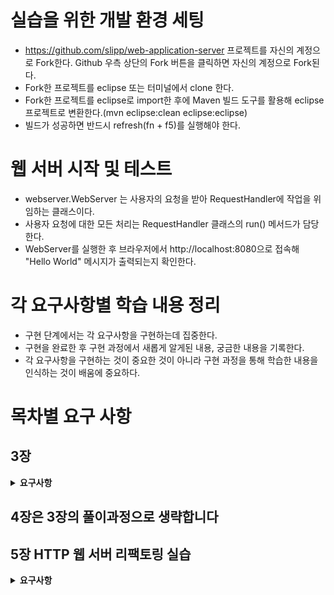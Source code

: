 # 실습을 위한 개발 환경 세팅
* https://github.com/slipp/web-application-server 프로젝트를 자신의 계정으로 Fork한다. Github 우측 상단의 Fork 버튼을 클릭하면 자신의 계정으로 Fork된다.
* Fork한 프로젝트를 eclipse 또는 터미널에서 clone 한다.
* Fork한 프로젝트를 eclipse로 import한 후에 Maven 빌드 도구를 활용해 eclipse 프로젝트로 변환한다.(mvn eclipse:clean eclipse:eclipse)
* 빌드가 성공하면 반드시 refresh(fn + f5)를 실행해야 한다.

# 웹 서버 시작 및 테스트
* webserver.WebServer 는 사용자의 요청을 받아 RequestHandler에 작업을 위임하는 클래스이다.
* 사용자 요청에 대한 모든 처리는 RequestHandler 클래스의 run() 메서드가 담당한다.
* WebServer를 실행한 후 브라우저에서 http://localhost:8080으로 접속해 "Hello World" 메시지가 출력되는지 확인한다.

# 각 요구사항별 학습 내용 정리
* 구현 단계에서는 각 요구사항을 구현하는데 집중한다. 
* 구현을 완료한 후 구현 과정에서 새롭게 알게된 내용, 궁금한 내용을 기록한다.
* 각 요구사항을 구현하는 것이 중요한 것이 아니라 구현 과정을 통해 학습한 내용을 인식하는 것이 배움에 중요하다. 

# 목차별 요구 사항
## 3장
<details>
<summary> <b>요구사항</b> </summary>

### 요구사항 1 - http://localhost:8080/index.html로 접속시 응답
<details>
<summary><b>Hint</b></summary>

* BufferedReader.readLine()을 사용하여 InputStream을 한 줄 단위로 읽을 수 있다
* HTTP 요청 정보의 첫 번째 라인에서 요청 URL을 추출한다
* 요청 URL에 해당하는 파일을 webapp 디렉토리에서 읽어 전달한다
* Files.readAllBytes와 File("경로/파일명").toPath()을 사용한다


</details>

### 요구사항 2 - get 방식으로 회원가입
<details> <summary><b>Hint</b></summary>
* HTTP 요청의 첫 번째 라인에서 요청 URL을 추출하여 User 클래스에 담아 DataBase 클래스에 저장한다
* 이름=값 파싱은 util.HttpRequestUtils 클래스의 parseQueryString()메소드를 활용한다
  * 요청 URL에서 "?"뒤의 문자열만 넣어야한다
</details>

### 요구사항 3 - post 방식으로 회원가입
<details> <summary><b>Hint</b></summary>
* POST로 데이터를 전달할 경우 전달하는 데이터는 HTTP 본문에 담긴다
* HTTP 본문은 HTTP 헤더 이후 빈 공백을 가지는 한 줄 다음부터 시작한다
* 본문의 데이터는 util.IOUtils 클래스의 readData() 메소드를 활용한다
* 본문의 길이는 HTTP 헤더의 Content-Length의 값이다
</details>

### 요구사항 4 - redirect 방식으로 이동
<details> <summary><b>Hint</b></summary>

* 302 status code를 찾아본다

</details>

### 요구사항 5 - 로그인 하기
#### /user/login.html으로 이동해 로그인을 할 수 있다
#### 로그인 성공 시 Set-Cookie를 추가해 로그인 성공 여부를 전달하고 /login.html로 이동한다
#### 실패 시 로그인 실패 여부를 전달하고 /user/login_failed.html로 이동한다
* ex) `Cookie: logined=true` or `Cookie: logined=false`

### 요구사항 6 - 사용자 목록 출력
로그인에 성공한 사람의 목록을 페이지로 만들어서 반환한다
<details> <summary><b>Hint</b></summary>

* 로그인 여부를 판단하기 위해 Cookie값을 확인한다
* util.HttpRequestUtils 클래스의 parseCookies 메소드를 활용하여 Cookie를 파싱한다
* StringBuilder을 활용하여 HTML을 동적으로 생성한 후 응답을 보낸다
</details>

### 요구사항 7 - stylesheet 적용
* 확장자가 css, js로 들어오는 요청을 처리한다
<details> <summary><b>Hint</b></summary>

* 응답 헤더의 Content-Type을 변경한다
* css: `text/css`, js: `application/javascript`
</details>
</details>

## 4장은 3장의 풀이과정으로 생략합니다

## 5장 HTTP 웹 서버 리팩토링 실습
<details> <summary><b>요구사항</b></summary>

### 요구사항 1 - 요청 데이터를 처리하는 로직을 별도의 클래스로 분리한다(HttpRequest)
<details> <summary><b>Hint</b></summary>

* 클라이언트 요청 데이터를 담는 InputStream을 생성자로 받아 HTTP 메소드, URL, 헤더, 본문을 분리하는 작업을 한다
* 헤더는 Map<String, String>에 저장하여 관리한다
* getHeader("필드 이름") 메소드를 통해 접근 가능하도록 구현한다
* GET과 POST 메소드에 따라 전달되는 인자를 Map<String, String>에 저장하여 관리한다
* getParameter("인자 이름") 메소드를 통해 접근 가능하도록 구현한다
</details>

### 요구사항 2 - 응답 데이터를 처리하는 로직을 별도의 클래스로 분리한다(HttpResponse)
<details> <summary><b>Hint</b></summary>

* 중복된 코드를 제거해본다
* 응답 헤더를 Map<String, String>으로 관리한다
* 파일을 직접 읽어 응답으로 보내는 메소드는 forward로 지정한다
* 다른 URL로 리다이렉트하는 메소드는 sendRedirect로 지정한다
</details>

### 요구사항 3 - 다형성을 활용해 클라이언트 요청 URL에 대한 분기 처리를 제거한다
<details> <summary><b>Hint</b></summary>

* 각 URL에 대해 분기를 if/else이 아닌 자바의 다형성을 활용한다
* 각 요청과 응답에 대한 처리를 담당하는 부분을 추상화해 인터페이스로 만든다
    ```java
    public interface Controller{
        void service(HttpRequest request, HttpResponse response);
    }
    ```
* 각 분기문을 Controller 인터페이스를 구현하는 클래스를 만들어 분리한다
* 위에서 구현한 Controller를 Map<String, Controller>에 저장하여 관리한다
  * key: URL, value: Controller 구현체
* 클라이언트 요청 URL에 해당하는 Controller를 찾아 service()메소드를 호출한다
* Controller 인터페이스를 구현하는 AbstractController 추상클래스를 추가해 중복을 제거한다
* service 메소드에서 GET과 POST HTTP 메소드에 따라 doGet, doPost 메소드를 호출한다
</details>
</details>

